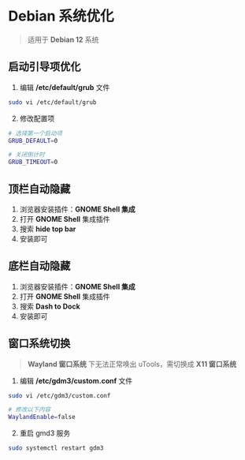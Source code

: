 # Debian 系统优化

> 适用于 **Debian 12** 系统

## 启动引导项优化

1. 编辑 **/etc/default/grub** 文件

```bash
sudo vi /etc/default/grub
```

2. 修改配置项

```bash
# 选择第一个启动项
GRUB_DEFAULT=0

# 关闭倒计时
GRUB_TIMEOUT=0
```

## 顶栏自动隐藏

1. 浏览器安装插件：**GNOME Shell 集成**
2. 打开 **GNOME Shell** 集成插件
3. 搜索 **hide top bar**
4. 安装即可

## 底栏自动隐藏

1. 浏览器安装插件：**GNOME Shell 集成**
2. 打开 **GNOME Shell** 集成插件
3. 搜索 **Dash to Dock**
4. 安装即可

## 窗口系统切换

> **Wayland 窗口系统** 下无法正常唤出 uTools，需切换成 **X11 窗口系统**

1. 编辑 **/etc/gdm3/custom.conf** 文件

```bash
sudo vi /etc/gdm3/custom.conf

# 修改以下内容
WaylandEnable=false
```

2. 重启 gmd3 服务

```bash
sudo systemctl restart gdm3
```